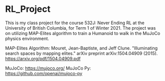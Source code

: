 # RL_Project

This is my class project for the course 532J: Never Ending RL at the University of British Columbia, for Term 1 of Winter 2021. 
The project was on utilizing MAP-Elites algorithm to train a Humanoid to walk in the MuJoCo physics environment. 

MAP-Elites Algorithm: Mouret, Jean-Baptiste, and Jeff Clune. "Illuminating search spaces by mapping elites." arXiv preprint arXiv:1504.04909 (2015).
https://arxiv.org/pdf/1504.04909.pdf

MuJoCo: https://mujoco.org/
MuJoCo Py: https://github.com/openai/mujoco-py
